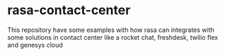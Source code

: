 # rasa-contact-center
This repository have some examples with how rasa can integrates with some solutions in contact center like a rocket chat, freshdesk, twilio flex and genesys cloud
